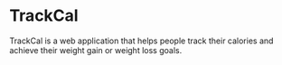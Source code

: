 # TrackCal
 TrackCal is a web application that helps people track their calories and achieve their weight gain or weight loss goals.
